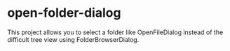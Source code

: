 # open-folder-dialog
This project allows you to select a folder like OpenFileDialog instead of the difficult tree view using FolderBrowserDialog.
